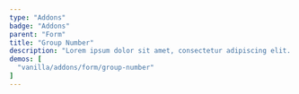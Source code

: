 ```yaml
---
type: "Addons"
badge: "Addons"
parent: "Form"
title: "Group Number"
description: "Lorem ipsum dolor sit amet, consectetur adipiscing elit. Nunc tempus laoreet leo sit amet iaculis."
demos: [
  "vanilla/addons/form/group-number"
]
---
```

